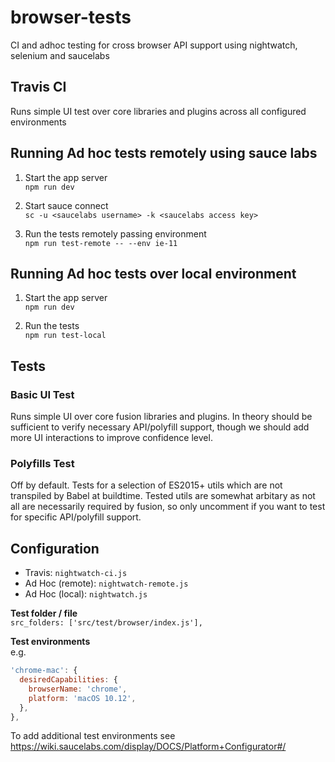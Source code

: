 # browser-tests

CI and adhoc testing for cross browser API support using nightwatch, selenium and saucelabs

## Travis CI

Runs simple UI test over core libraries and plugins across all configured environments

## Running Ad hoc tests remotely using sauce labs

1. Start the app server\
`npm run dev`

1. Start sauce connect\
`sc -u <saucelabs username> -k <saucelabs access key>`

1. Run the tests remotely passing environment\
`npm run test-remote -- --env ie-11`

## Running Ad hoc tests over local environment

1. Start the app server\
`npm run dev`

1. Run the tests\
`npm run test-local`

## Tests

### Basic UI Test
Runs simple UI over core fusion libraries and plugins. In theory should be sufficient to verify necessary API/polyfill support, though we should add more UI interactions to improve confidence level.

### Polyfills Test
Off by default. Tests for a selection of ES2015+ utils which are not transpiled by Babel at buildtime. Tested utils are somewhat arbitary as not all are necessarily required by fusion, so only uncomment if you want to test for specific API/polyfill support.


## Configuration
* Travis: `nightwatch-ci.js`
* Ad Hoc (remote): `nightwatch-remote.js`
* Ad Hoc (local): `nightwatch.js`

**Test folder / file**\
`src_folders: ['src/test/browser/index.js'],`

**Test environments**\
e.g.
```js
'chrome-mac': {
  desiredCapabilities: {
    browserName: 'chrome',
    platform: 'macOS 10.12',
  },
},
```

To add additional test environments see https://wiki.saucelabs.com/display/DOCS/Platform+Configurator#/




